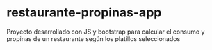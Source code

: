 # restaurante-propinas-app
Proyecto desarrollado con JS y bootstrap para calcular el consumo y propinas de un restaurante según los platillos seleccionados

